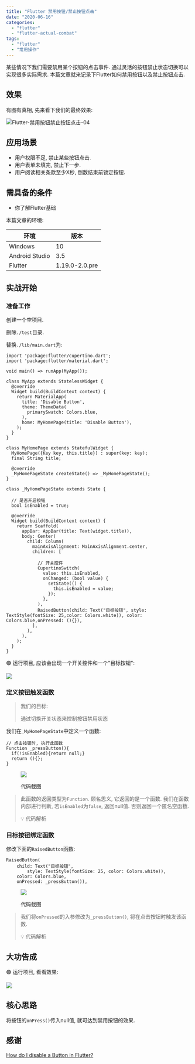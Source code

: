 ```yaml
---
title: "Flutter 禁用按钮/禁止按钮点击"
date: "2020-06-16"
categories: 
  - "flutter"
  - "flutter-actual-combat"
tags: 
  - "flutter"
  - "常用操作"
---
```


某些情况下我们需要禁用某个按钮的点击事件. 通过灵活的按钮禁止状态切换可以实现很多实际需求. 本篇文章就来记录下Flutter如何禁用按钮以及禁止按钮点击.

## 效果

有图有真相, 先来看下我们的最终效果:

![Flutter-禁用按钮禁止按钮点击-04](images/Flutter-禁用按钮禁止按钮点击-04.gif)

## 应用场景

- 用户权限不足, 禁止某些按钮点击.
- 用户表单未填完, 禁止下一步.
- 用户阅读相关条款至少X秒, 倒数结束前锁定按钮.

## 需具备的条件

- 你了解Flutter基础

本篇文章的环境:

| 环境 | 版本 |
| --- | --- |
| Windows | 10 |
| Android Studio | 3.5 |
| Flutter | 1.19.0-2.0.pre |

## 实战开始

### 准备工作

创建一个空项目.

删除`./test`目录.

替换`./lib/main.dart`为:

```
import 'package:flutter/cupertino.dart';
import 'package:flutter/material.dart';

void main() => runApp(MyApp());

class MyApp extends StatelessWidget {
  @override
  Widget build(BuildContext context) {
    return MaterialApp(
      title: 'Disable Button',
      theme: ThemeData(
        primarySwatch: Colors.blue,
      ),
      home: MyHomePage(title: 'Disable Button'),
    );
  }
}

class MyHomePage extends StatefulWidget {
  MyHomePage({Key key, this.title}) : super(key: key);
  final String title;

  @override
  _MyHomePageState createState() => _MyHomePageState();
}

class _MyHomePageState extends State {

  // 是否开启按钮
  bool isEnabled = true;

  @override
  Widget build(BuildContext context) {
    return Scaffold(
      appBar: AppBar(title: Text(widget.title)),
      body: Center(
        child: Column(
          mainAxisAlignment: MainAxisAlignment.center,
          children: [

            // 开关控件
            CupertinoSwitch(
              value: this.isEnabled,
              onChanged: (bool value) {
                setState(() {
                  this.isEnabled = value;
                });
              },
            ),
            RaisedButton(child: Text("目标按钮", style: TextStyle(fontSize: 25,color: Colors.white)), color: Colors.blue,onPressed: (){}),
          ],
        ),
      ),
    );
  }
}
```

🟢 运行项目, 应该会出现一个开关控件和一个"目标按钮":

![](images/Flutter-禁用按钮禁止按钮点击-01.png)

### 定义按钮触发函数

> 我们的目标:
> 
> 通过切换开关状态来控制按钮禁用状态

我们在`_MyHomePageState`中定义一个函数:

```
// 点击按钮时, 执行此函数
Function _pressButton(){
  if(!isEnabled){return null;}
  return (){};
}
```

<figure>

![](images/Flutter-禁用按钮禁止按钮点击-02.png)

<figcaption>

代码截图

</figcaption>

</figure>

> 此函数的返回类型为`Function`. 顾名思义, 它返回的是一个函数. 我们在函数内部进行判断, 若`isEnabled`为`false`, 返回null值. 否则返回一个匿名空函数.
> 
> 💡 代码解析

### 目标按钮绑定函数

修改下面的`RaisedButton`函数:

```
RaisedButton(
    child: Text("目标按钮",
        style: TextStyle(fontSize: 25, color: Colors.white)),
    color: Colors.blue,
    onPressed: _pressButton()),
```

<figure>

![](images/Flutter-禁用按钮禁止按钮点击-03.png)

<figcaption>

代码截图

</figcaption>

</figure>

> 我们将`onPressed`的入参修改为`_pressButton()`, 将在点击按钮时触发该函数.
> 
> 💡 代码解析

## 大功告成

🟢 运行项目, 看看效果:

![](images/Flutter-禁用按钮禁止按钮点击-04.gif)

## 核心思路

将按钮的`onPress()`传入null值, 就可达到禁用按钮的效果.

## 感谢

[How do I disable a Button in Flutter?](https://stackoverflow.com/questions/49351648/how-do-i-disable-a-button-in-flutter)
